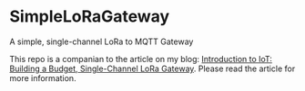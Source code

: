 # SimpleLoRaGateway
A simple, single-channel LoRa to MQTT Gateway

This repo is a companian to the article on my blog: [Introduction to IoT: Building a Budget, Single-Channel LoRa Gateway](https://appcodelabs.com/introduction-to-iot-building-a-budget-single-channel-lora-gateway). 
Please read the article for more information.
